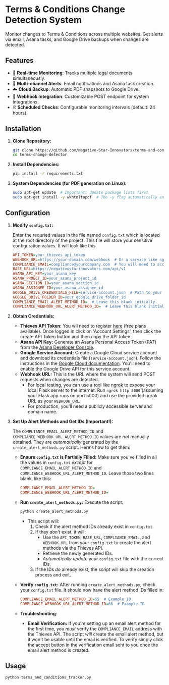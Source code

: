 # Terms & Conditions Change Detection System

Monitor changes to Terms & Conditions across multiple websites. Get alerts via email, Asana tasks, and Google Drive backups when changes are detected.

## Features

- 🚨 **Real-time Monitoring**: Tracks multiple legal documents simultaneously.
- 📨 **Multi-channel Alerts**: Email notifications and Asana task creation.
- ☁️ **Cloud Backup**: Automatic PDF snapshots to Google Drive.
- 🤖 **Webhook Integration**: Customizable POST endpoint for system integrations.
- ⏰ **Scheduled Checks**:  Configurable monitoring intervals (default: 24 hours).

## Installation

1.  **Clone Repository:**
    ```bash
    git clone https://github.com/Negative-Star-Innovators/terms-and-conditions-tracker-python.git
    cd terms-change-detector
    ```

2.  **Install Dependencies:**
    ```bash
    pip install -r requirements.txt
    ```

3.  **System Dependencies (for PDF generation on Linux):**
    ```bash
    sudo apt-get update  # Important: Update package lists first
    sudo apt-get install -y wkhtmltopdf  # The -y flag automatically answers yes to prompts
    ```

## Configuration

1.  **Modify `config.txt`:**

    Enter the requried values in the file named `config.txt` which is located at the root directory of the project.  This file will store your sensitive configuration values. It will look like this

    ```ini
    API_TOKEN=your_thieves_api_token
    WEBHOOK_URL=https://your-domain.com/webhook  # Or a service like ngrok for local testing
    COMPLIANCE_EMAIL=compliance@yourcompany.com  # You will meed to accept the verification email after this is created before using this email
    BASE_URL=https://negativestarinnovators.com/api/v1
    ASANA_API_KEY=your_asana_key
    ASANA_PROECT_ID=your_asana_project_id
    ASANA_SECTION_ID=your_asana_section_id
    ASANA_ASSIGNEE_ID=your_asana_assignee_id
    GOOGLE_DRIVE_CREDENTIALS_FILE=service-account.json  # Path to your Google service account credentials file
    GOOGLE_DRIVE_FOLDER_ID=your_google_drive_folder_id
    COMPLIANCE_EMAIL_ALERT_METHOD_ID=  # Leave this blank initially
    COMPLIANCE_WEBHOOK_URL_ALERT_METHOD_ID=  # Leave this blank initially
    ```

2.  **Obtain Credentials:**

    *   **Thieves API Token:** You wll need to register [here](https://negativestarinnovators.com/pricing/pricing.html) (free plans available). Once logged in click on 'Account Settings', then click the create API Token button and then copy the API token.
    *   **Asana API Key:** Generate an Asana Personal Access Token (PAT) from the [Asana Developer Console](https://developers.asana.com/docs).
    *   **Google Service Account:** Create a Google Cloud service account and download its credentials file (`service-account.json`).  Follow the instructions in the [Google Cloud documentation](https://cloud.google.com/iam/docs/service-accounts).  You'll need to enable the Google Drive API for this service account.
    *   **Webhook URL:**  This is the URL where the system will send POST requests when changes are detected.
        *   For local testing, you can use a tool like [ngrok](https://ngrok.com/) to expose your local Flask server to the internet.  Run `ngrok http 5000` (assuming your Flask app runs on port 5000) and use the provided ngrok URL as your `WEBHOOK_URL`.
        *   For production, you'll need a publicly accessible server and domain name.

3.  **Set Up Alert Methods and Get IDs (Important!):**

    The `COMPLIANCE_EMAIL_ALERT_METHOD_ID` and `COMPLIANCE_WEBHOOK_URL_ALERT_METHOD_ID` values are *not* manually obtained.  They are *automatically* generated by the `create_alert_methods.py` script.  Here's how to get them:

    *   **Ensure `config.txt` is Partially Filled:** Make sure you've filled in all the values in `config.txt` *except* for `COMPLIANCE_EMAIL_ALERT_METHOD_ID` and `COMPLIANCE_WEBHOOK_URL_ALERT_METHOD_ID`.  Leave those two lines blank, like this:
        ```ini
        COMPLIANCE_EMAIL_ALERT_METHOD_ID=
        COMPLIANCE_WEBHOOK_URL_ALERT_METHOD_ID=
        ```
    *   **Run `create_alert_methods.py`:** Execute the script:
        ```bash
        python create_alert_methods.py
        ```
        *   This script will:
            1.  Check if the alert method IDs already exist in `config.txt`.
            2.  If they *don't* exist, it will:
                *   Use the `API_TOKEN`, `BASE_URL`, `COMPLIANCE_EMAIL`, and `WEBHOOK_URL` from your `config.txt` to create the alert methods via the Thieves API.
                *   Retrieve the newly generated IDs.
                *   *Automatically update* your `config.txt` file with the correct IDs.
            3.  If the IDs *do* already exist, the script will skip the creation process and exit.

    *   **Verify `config.txt`:** After running `create_alert_methods.py`, check your `config.txt` file.  It should now have the alert method IDs filled in:
        ```ini
        COMPLIANCE_EMAIL_ALERT_METHOD_ID=55  # Example ID
        COMPLIANCE_WEBHOOK_URL_ALERT_METHOD_ID=66  # Example ID
        ```

    * **Troubleshooting**:
        *  **Email Verification:** If you're setting up an email alert method for the first time, you *must* verify the `COMPLIANCE_EMAIL` address with the Thieves API. The script *will* create the email alert method, but it won't be usable until the email is verified. To verify simply click the accept button in the verification email sent to you once the email alert method is created.

## Usage

```bash
python terms_and_conditions_tracker.py